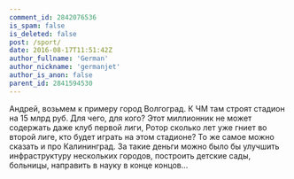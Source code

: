 ```yaml
---
comment_id: 2842076536
is_spam: false
is_deleted: false
post: /sport/
date: 2016-08-17T11:51:42Z
author_fullname: 'German'
author_nickname: 'germanjet'
author_is_anon: false
parent_id: 2841594530
---
```


<p>Андрей, возьмем к примеру город Волгоград. К ЧМ там строят стадион на 15 млрд руб. Для чего, для кого? Этот миллионник не может содержать даже клуб первой лиги, Ротор сколько лет уже гниет во второй лиге, кто будет играть на этом стадионе? То же самое можно сказать и про Калининград. За такие деньги можно было бы улучшить инфраструктуру нескольких городов, построить детские сады, больницы, направить в науку в конце концов...</p>
